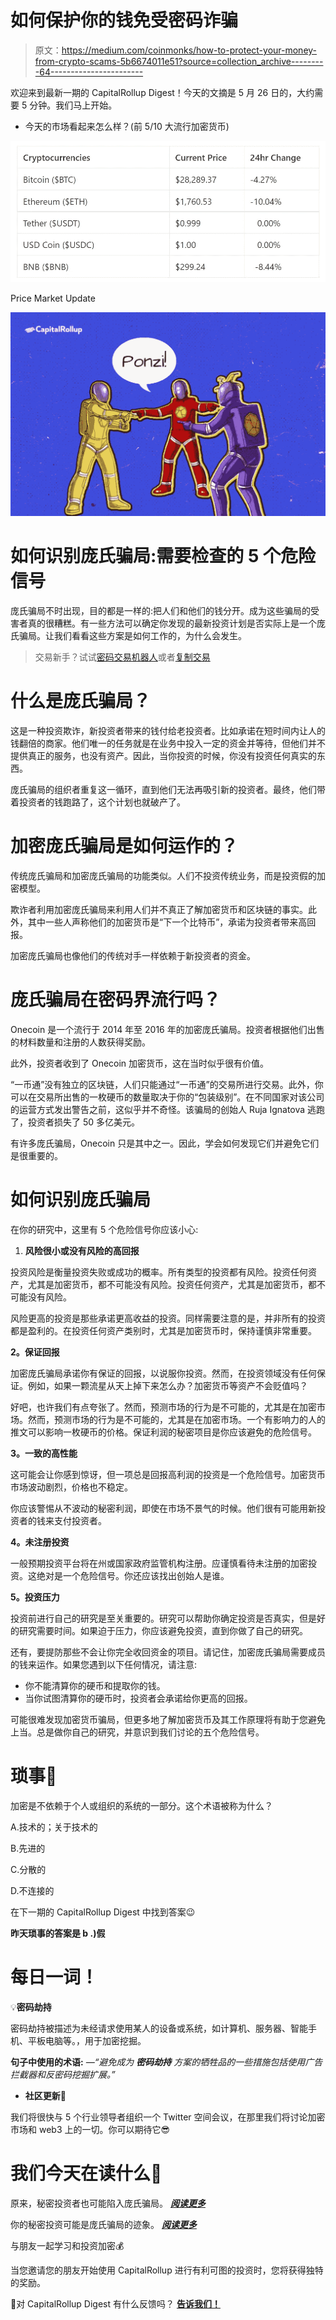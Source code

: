 # 如何保护你的钱免受密码诈骗

> 原文：<https://medium.com/coinmonks/how-to-protect-your-money-from-crypto-scams-5b6674011e51?source=collection_archive---------64----------------------->

欢迎来到最新一期的 CapitalRollup Digest！今天的文摘是 5 月 26 日的，大约需要 5 分钟。我们马上开始。

*   今天的市场看起来怎么样？(前 5/10 大流行加密货币)

![](img/f61ca35c8ff16d89c65a47d035605d47.png)

Price Market Update

![](img/acac371603a6571aaa3767ed8350af91.png)

# 如何识别庞氏骗局:需要检查的 5 个危险信号

庞氏骗局不时出现，目的都是一样的:把人们和他们的钱分开。成为这些骗局的受害者真的很糟糕。有一些方法可以确定你发现的最新投资计划是否实际上是一个庞氏骗局。让我们看看这些方案是如何工作的，为什么会发生。

> 交易新手？试试[密码交易机器人](/coinmonks/crypto-trading-bot-c2ffce8acb2a)或者[复制交易](/coinmonks/top-10-crypto-copy-trading-platforms-for-beginners-d0c37c7d698c)

# 什么是庞氏骗局？

这是一种投资欺诈，新投资者带来的钱付给老投资者。比如承诺在短时间内让人的钱翻倍的商家。他们唯一的任务就是在业务中投入一定的资金并等待，但他们并不提供真正的服务，也没有资产。因此，当你投资的时候，你没有投资任何真实的东西。

庞氏骗局的组织者重复这一循环，直到他们无法再吸引新的投资者。最终，他们带着投资者的钱跑路了，这个计划也就破产了。

# 加密庞氏骗局是如何运作的？

传统庞氏骗局和加密庞氏骗局的功能类似。人们不投资传统业务，而是投资假的加密模型。

欺诈者利用加密庞氏骗局来利用人们并不真正了解加密货币和区块链的事实。此外，其中一些人声称他们的加密货币是“下一个比特币”，承诺为投资者带来高回报。

加密庞氏骗局也像他们的传统对手一样依赖于新投资者的资金。

# 庞氏骗局在密码界流行吗？

Onecoin 是一个流行于 2014 年至 2016 年的加密庞氏骗局。投资者根据他们出售的材料数量和注册的人数获得奖励。

此外，投资者收到了 Onecoin 加密货币，这在当时似乎很有价值。

“一币通”没有独立的区块链，人们只能通过“一币通”的交易所进行交易。此外，你可以在交易所出售的一枚硬币的数量取决于你的“包装级别”。在不同国家对该公司的运营方式发出警告之前，这似乎并不奇怪。该骗局的创始人 Ruja Ignatova 逃跑了，投资者损失了 50 多亿美元。

有许多庞氏骗局，Onecoin 只是其中之一。因此，学会如何发现它们并避免它们是很重要的。

# 如何识别庞氏骗局

在你的研究中，这里有 5 个危险信号你应该小心:

1.  **风险很小或没有风险的高回报**

投资风险是衡量投资失败或成功的概率。所有类型的投资都有风险。投资任何资产，尤其是加密货币，都不可能没有风险。投资任何资产，尤其是加密货币，都不可能没有风险。

风险更高的投资是那些承诺更高收益的投资。同样需要注意的是，并非所有的投资都是盈利的。在投资任何资产类别时，尤其是加密货币时，保持谨慎非常重要。

**2。保证回报**

加密庞氏骗局承诺你有保证的回报，以说服你投资。然而，在投资领域没有任何保证。例如，如果一颗流星从天上掉下来怎么办？加密货币等资产不会贬值吗？

好吧，也许我们有点夸张了。然而，预测市场的行为是不可能的，尤其是在加密市场。然而，预测市场的行为是不可能的，尤其是在加密市场。一个有影响力的人的推文可以影响一枚硬币的价格。保证利润的秘密项目是你应该避免的危险信号。

**3。一致的高性能**

这可能会让你感到惊讶，但一项总是回报高利润的投资是一个危险信号。加密货币市场波动剧烈，价格也不稳定。

你应该警惕从不波动的秘密利润，即使在市场不景气的时候。他们很有可能用新投资者的钱来支付投资者。

**4。未注册投资**

一般预期投资平台将在州或国家政府监管机构注册。应谨慎看待未注册的加密投资。这绝对是一个危险信号。你还应该找出创始人是谁。

**5。投资压力**

投资前进行自己的研究是至关重要的。研究可以帮助你确定投资是否真实，但是好的研究需要时间。如果迫于压力，你应该避免投资，直到你做了自己的研究。

还有，要提防那些不会让你完全收回资金的项目。请记住，加密庞氏骗局需要成员的钱来运作。如果您遇到以下任何情况，请注意:

*   你不能清算你的硬币和提取你的钱。
*   当你试图清算你的硬币时，投资者会承诺给你更高的回报。

可能很难发现加密货币骗局，但更多地了解加密货币及其工作原理将有助于您避免上当。总是做你自己的研究，并意识到我们讨论的五个危险信号。

# 琐事🤔

加密是不依赖于个人或组织的系统的一部分。这个术语被称为什么？

A.技术的；关于技术的

B.先进的

C.分散的

D.不连接的

在下一期的 CapitalRollup Digest 中找到答案😉

**昨天琐事的答案是 b .)假**

# 每日一词！

💡**密码劫持**

密码劫持被描述为未经请求使用某人的设备或系统，如计算机、服务器、智能手机、平板电脑等。，用于加密挖掘。

**句子中使用的术语:** *—“避免成为* ***密码劫持*** *方案的牺牲品的一些措施包括使用广告拦截器和反密码挖掘扩展。”*

*   **社区更新📢**

我们将很快与 5 个行业领导者组织一个 Twitter 空间会议，在那里我们将讨论加密市场和 web3 上的一切。你可以期待它😎

# 我们今天在读什么📰

原来，秘密投资者也可能陷入庞氏骗局。 [***阅读更多***](https://www.insidehook.com/daily_brief/crime/turns-out-crypto-investors-can-also-fall-ponzi-scheme)

你的秘密投资可能是庞氏骗局的迹象。 [***阅读更多***](https://www.businessreport.com/business/signs-your-crypto-investment-may-be-a-ponzi-scheme)

与朋友一起学习和投资加密💰

当您邀请您的朋友开始使用 CapitalRollup 进行有利可图的投资时，您将获得独特的奖励。

💬对 CapitalRollup Digest 有什么反馈吗？ [**告诉我们！**](mailto:hi@capitalrollup.com)